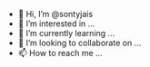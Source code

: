 - 👋 Hi, I’m @sontyjais
- 👀 I’m interested in ...
- 🌱 I’m currently learning ...
- 💞️ I’m looking to collaborate on ...
- 📫 How to reach me ...

<!---
sontyjais/sontyjais is a ✨ special ✨ repository because its `README.md` (this file) appears on your GitHub profile.
You can click the Preview link to take a look at your changes.
--->
